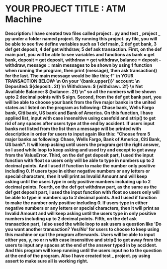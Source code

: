 # YOUR PROJECT TITLE : ATM Machine

#### Description: I have created two files called project . py and test _ project _ py under a folder named project. By running this project. py file, you will be able to see five define variables such as 1 def main, 2 def get bank, 3 def get deposit, 4 def get withdraw, 5 def ask transaction. First, on the def main part, you will be able to see variables and functions as bank = get bank, deposit = get deposit, withdraw = get withdraw, balance = deposit - withdraw, message = main messages to be shown by using f function when running the program, then print (message), then ask transaction() for the last. The main message would be like this; f" \n YOUR TRANSACTION BELOW: \n On your '{bank.upper()}' account: \n Deposited: ${deposit:. 2f} \n Withdrawn: $ {withdraw:. 2f} \n Net Available Balance: $ {balance:. 2f} \n" so all the numbers will be shown upto 2 decimal points with $ sign.  Second, from the def get bank part, you will be able to choose your bank from the five major banks in the united states as I listed on the program as following: Chase bank, Wells Fargo bank, Citi bank, US bank and Bank of America. On this function, I have applied list, input with case insensitive using casefold and strip() to get rid of any spaces after users type at the end by accident. If users input banks not listed from the list then a message will be printed with description in order for users to input again like this: "Choose from 5 major banks as following: Chase, Wells Fargo, Bank of America, Citi Bank, US bank". It will keep asking until users the program get the right answer, so I used while loop to keep asking and used try and except to get away from the ValueError. Third, on the def get deposit part, I used the input function with float so users only will be able to type in numbers up to 2 decimal points. And I used if function to make the number only positive including 0. If users type in either negative numbers or any letters or special characters, then it will print as Invalid Amount and will keep asking until the users type in only positive numbers including up to 2 decimal points. Fourth, on the def get withdraw part, as the same as the def get deposit part,  I used the input function with float so users only will be able to type in numbers up to 2 decimal points. And I used if function to make the number only positive including 0. If users type in either negative numbers or any letters or special characters, then it will print as Invalid Amount and will keep asking until the users type in only positive numbers including up to 2 decimal points. Fifth, on the def ask transaction part, I also used the while loop to ask users a question like 'Do you want another transaction? Yes/No' for users to choose to keep using this machine or quit the program afterwards. Users will be able to input either yes, y, no or n with case insensitive and strip() to get away from the users to input any spaces at the end of the answer typed in by accident. And this program will keep running until the users input no to the question at the end of the program. Also I have created test _ project. py using assert to make sure all is working right.
